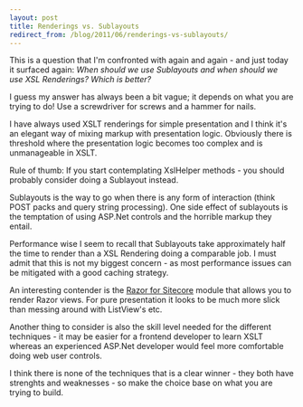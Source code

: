 ```yaml
---
layout: post
title: Renderings vs. Sublayouts
redirect_from: /blog/2011/06/renderings-vs-sublayouts/
---
```


This is a question that I'm confronted with again and again - and just today it surfaced again: _When should we use&nbsp;Sublayouts&nbsp;and when should we use&nbsp;XSL&nbsp;Renderings?&nbsp;Which is better?_

I guess my answer has always been a bit vague; it depends on what you are trying to do! Use a screwdriver for screws and a hammer for nails.

I have always used XSLT&nbsp;renderings for simple presentation and I think it's an elegant way of mixing markup with presentation logic. Obviously there is threshold where the presentation logic becomes too complex and is unmanageable in&nbsp;XSLT.

Rule of thumb: If you start contemplating XslHelper&nbsp;methods - you should probably consider doing a&nbsp;Sublayout&nbsp;instead.

Sublayouts&nbsp;is the way to go when there is any form of interaction (think POST packs and&nbsp;query string processing). One side effect of&nbsp;sublayouts&nbsp;is the temptation of using ASP.Net controls and the horrible markup they entail.

Performance wise I seem to recall that&nbsp;Sublayouts&nbsp;take approximately half the time to render than a&nbsp;XSL&nbsp;Rendering doing a comparable job. I must admit that this is not my biggest concern - as most performance issues can be mitigated with a good caching strategy.

An interesting contender is the&nbsp;[Razor for&nbsp;Sitecore](http://trac.sitecore.net/RazorForSitecore "Razor for Sitecore")&nbsp;module that allows you to render Razor views. For pure presentation it looks to be much more&nbsp;slick than messing around with&nbsp;ListView's&nbsp;etc.

Another thing to consider is also the skill level needed for the different techniques - it may be easier for a frontend developer to learn XSLT whereas an experienced ASP.Net developer would feel more comfortable doing web user controls.

I think there is none of the techniques that is a clear winner - they both have strenghts and weaknesses - so make the choice base on what you are trying to build.